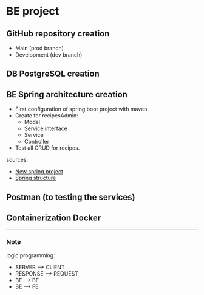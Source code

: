 # BE project


## GitHub repository creation

- Main (prod branch)
- Development (dev branch)

## DB PostgreSQL creation

## BE Spring architecture creation

- First configuration of spring boot project with maven.
- Create for recipesAdmin:
    - Model
    - Service interface
    - Service
    - Controller
- Test all CRUD for recipes.

sources:

- [New spring project](https://www.springcloud.io/post/2022-09/springboot-getstart/#gsc.tab=0)
- [Spring structure](https://www.javatpoint.com/spring-boot-rest-example)

## Postman (to testing the services)

## Containerization Docker

---

### Note

logic programming:

- SERVER --> CLIENT
- RESPONSE --> REQUEST
- BE --> BE
- BE --> FE


